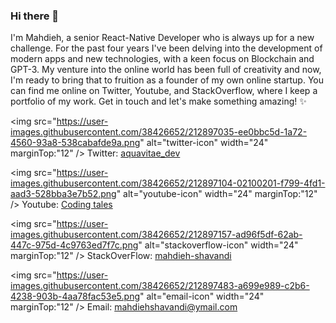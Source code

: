 ### Hi there 👋

I'm Mahdieh, a senior React-Native Developer who is always up for a new challenge. For the past four years I've been delving into the development of modern apps and new technologies, with a keen focus on Blockchain and GPT-3. My venture into the online world has been full of creativity and now, I'm ready to bring that to fruition as a founder of my own online startup. You can find me online on Twitter, Youtube, and StackOverflow, where I keep a portfolio of my work. 
Get in touch and let's make something amazing! ✨

<img src="https://user-images.githubusercontent.com/38426652/212897035-ee0bbc5d-1a72-4560-93a8-538cabafde9a.png" alt="twitter-icon" width="24" marginTop:"12" /> Twitter: [aquavitae_dev](https://twitter.com/aquavitae_dev)

<img src="https://user-images.githubusercontent.com/38426652/212897104-02100201-f799-4fd1-aad3-528bba3e7b52.png" alt="youtube-icon" width="24" marginTop:"12" /> Youtube: [Coding tales](https://www.youtube.com/channel/UCa-27TXJq9UhU0GsVeCggQA)

<img src="https://user-images.githubusercontent.com/38426652/212897157-ad96f5df-62ab-447c-975d-4c9763ed7f7c.png" alt="stackoverflow-icon" width="24" marginTop:"12" /> StackOverFlow: [mahdieh-shavandi](https://stackoverflow.com/users/8898138/mahdieh-shavandi)

<img src="https://user-images.githubusercontent.com/38426652/212897483-a699e989-c2b6-4238-903b-4aa78fac53e5.png" alt="email-icon" width="24" marginTop:"12" /> Email: [mahdiehshavandi@ymail.com](mailto:mahdiehshavandi@ymail.com)

<!--
**mahdieh-dev/mahdieh-dev** is a ✨ _special_ ✨ repository because its `README.md` (this file) appears on your GitHub profile.

Here are some ideas to get you started:

- 🔭 I’m currently working on ...
- 🌱 I’m currently learning ...
- 👯 I’m looking to collaborate on ...
- 🤔 I’m looking for help with ...
- 💬 Ask me about ...
- 📫 How to reach me: ...
- 😄 Pronouns: ...
- ⚡ Fun fact: ...
-->
